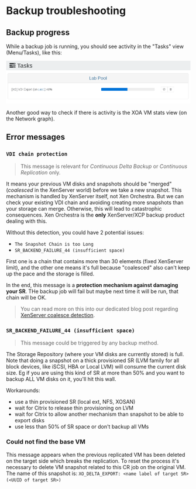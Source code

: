 # Backup troubleshooting

## Backup progress

While a backup job is running, you should see activity in the "Tasks" view (Menu/Tasks), like this:

![](assets/export_task.png)

Another good way to check if there is activity is the XOA VM stats view (on the Network graph).

## Error messages

### `VDI chain protection`

> This message is relevant for *Continuous Delta Backup* or *Continuous Replication* only.

It means your previous VM disks and snapshots should be "merged" (*coalesced* in the XenServer world) before we take a new snapshot. This mechanism is handled by XenServer itself, not Xen Orchestra. But we can check your existing VDI chain and avoiding creating more snapshots than your storage can merge. Otherwise, this will lead to catastrophic consequences. Xen Orchestra is the **only** XenServer/XCP backup product dealing with this.

Without this detection, you could have 2 potential issues:

* `The Snapshot Chain is too Long`
* `SR_BACKEND_FAILURE_44 (insufficient space)`

First one is a chain that contains more than 30 elements (fixed XenServer limit), and the other one means it's full because "coalesced" also can't keep up the pace and the storage is filled.

In the end, this message is a **protection mechanism against damaging your SR**. THe backup job will fail but maybe next time it will be run, that chain will be OK.

> You can read more on this into our dedicated blog post regarding [XenServer coalesce detection](https://xen-orchestra.com/blog/xenserver-coalesce-detection-in-xen-orchestra/).

### `SR_BACKEND_FAILURE_44 (insufficient space)`

> This message could be triggered by any backup method.

The Storage Repository (where your VM disks are currently stored) is full. Note that doing a snapshot on a thick provisioned SR (LVM family for all block devices, like iSCSI, HBA or Local LVM) will consume the current disk size. Eg if you are using this kind of SR at more than 50% and you want to backup ALL VM disks on it, you'll hit this wall.

Workarounds:

* use a thin provisioned SR (local ext, NFS, XOSAN)
* wait for Citrix to release thin provisioning on LVM
* wait for Citrix to allow another mechanism than snapshot to be able to export disks
* use less than 50% of SR space or don't backup all VMs

### Could not find the base VM

This message appears when the previous replicated VM has been deleted on the target side which breaks the replication. To reset the process it's necessary to delete VM snapshot related to this CR job on the original VM. The name of this snapshot is: `XO_DELTA_EXPORT: <name label of target SR> (<UUID of target SR>)`
